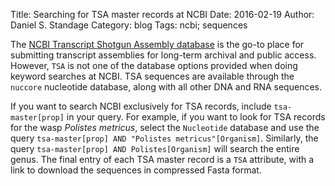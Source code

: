 Title: Searching for TSA master records at NCBI
Date: 2016-02-19
Author: Daniel S. Standage
Category: blog
Tags: ncbi; sequences

The [NCBI Transcript Shotgun Assembly database](http://www.ncbi.nlm.nih.gov/genbank/tsa) is the go-to place for submitting transcript assemblies for long-term archival and public access.
However, `TSA` is not one of the database options provided when doing keyword searches at NCBI.
TSA sequences are available through the `nuccore` nucleotide database, along with all other DNA and RNA sequences.

If you want to search NCBI exclusively for TSA records, include `tsa-master[prop]` in your query.
For example, if you want to look for TSA records for the wasp *Polistes metricus*, select the `Nucleotide` database and use the query `tsa-master[prop] AND "Polistes metricus"[Organism]`.
Similarly, the query `tsa-master[prop] AND Polistes[Organism]` will search the entire genus.
The final entry of each TSA master record is a `TSA` attribute, with a link to download the sequences in compressed Fasta format.
